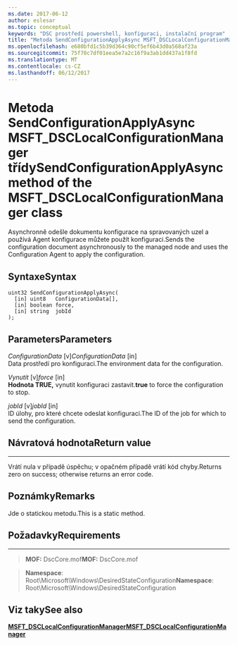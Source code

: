 ```yaml
---
ms.date: 2017-06-12
author: eslesar
ms.topic: conceptual
keywords: "DSC prostředí powershell, konfiguraci, instalační program"
title: "Metoda SendConfigurationApplyAsync MSFT_DSCLocalConfigurationManager třídy"
ms.openlocfilehash: e680bfd1c5b39d364c90cf5ef6b43d0a568af23a
ms.sourcegitcommit: 75f70c7df01eea5e7a2c16f9a3ab1dd437a1f8fd
ms.translationtype: MT
ms.contentlocale: cs-CZ
ms.lasthandoff: 06/12/2017
---
```

# <a name="sendconfigurationapplyasync-method-of-the-msftdsclocalconfigurationmanager-class"></a><span data-ttu-id="e9ce9-103">Metoda SendConfigurationApplyAsync MSFT_DSCLocalConfigurationManager třídy</span><span class="sxs-lookup"><span data-stu-id="e9ce9-103">SendConfigurationApplyAsync method of the MSFT_DSCLocalConfigurationManager class</span></span>

<span data-ttu-id="e9ce9-104">Asynchronně odešle dokumentu konfigurace na spravovaných uzel a používá Agent konfigurace můžete použít konfiguraci.</span><span class="sxs-lookup"><span data-stu-id="e9ce9-104">Sends the configuration document asynchronously to the managed node and uses the Configuration Agent to apply the configuration.</span></span>

<a name="syntax"></a><span data-ttu-id="e9ce9-105">Syntaxe</span><span class="sxs-lookup"><span data-stu-id="e9ce9-105">Syntax</span></span>
------

```mof
uint32 SendConfigurationApplyAsync(
  [in] uint8   ConfigurationData[],
  [in] boolean force,
  [in] string  jobId
);
```

<a name="parameters"></a><span data-ttu-id="e9ce9-106">Parameters</span><span class="sxs-lookup"><span data-stu-id="e9ce9-106">Parameters</span></span>
----------

<span data-ttu-id="e9ce9-107">*ConfigurationData* \[v\]</span><span class="sxs-lookup"><span data-stu-id="e9ce9-107">*ConfigurationData* \[in\]</span></span>  
<span data-ttu-id="e9ce9-108">Data prostředí pro konfiguraci.</span><span class="sxs-lookup"><span data-stu-id="e9ce9-108">The environment data for the configuration.</span></span>

<span data-ttu-id="e9ce9-109">*Vynutit* \[v\]</span><span class="sxs-lookup"><span data-stu-id="e9ce9-109">*force* \[in\]</span></span>  
<span data-ttu-id="e9ce9-110">**Hodnota TRUE,** vynutit konfiguraci zastavit.</span><span class="sxs-lookup"><span data-stu-id="e9ce9-110">**true** to force the configuration to stop.</span></span>

<span data-ttu-id="e9ce9-111">*jobId* \[v\]</span><span class="sxs-lookup"><span data-stu-id="e9ce9-111">*jobId* \[in\]</span></span>  
<span data-ttu-id="e9ce9-112">ID úlohy, pro které chcete odeslat konfiguraci.</span><span class="sxs-lookup"><span data-stu-id="e9ce9-112">The ID of the job for which to send the configuration.</span></span>

## <a name="return-value"></a><span data-ttu-id="e9ce9-113">Návratová hodnota</span><span class="sxs-lookup"><span data-stu-id="e9ce9-113">Return value</span></span>
------------

<span data-ttu-id="e9ce9-114">Vrátí nula v případě úspěchu; v opačném případě vrátí kód chyby.</span><span class="sxs-lookup"><span data-stu-id="e9ce9-114">Returns zero on success; otherwise returns an error code.</span></span>

## <a name="remarks"></a><span data-ttu-id="e9ce9-115">Poznámky</span><span class="sxs-lookup"><span data-stu-id="e9ce9-115">Remarks</span></span>

<span data-ttu-id="e9ce9-116">Jde o statickou metodu.</span><span class="sxs-lookup"><span data-stu-id="e9ce9-116">This is a static method.</span></span>

## <a name="requirements"></a><span data-ttu-id="e9ce9-117">Požadavky</span><span class="sxs-lookup"><span data-stu-id="e9ce9-117">Requirements</span></span>
------------
><span data-ttu-id="e9ce9-118">**MOF:** DscCore.mof</span><span class="sxs-lookup"><span data-stu-id="e9ce9-118">**MOF:** DscCore.mof</span></span>

><span data-ttu-id="e9ce9-119">**Namespace**: Root\Microsoft\Windows\DesiredStateConfiguration</span><span class="sxs-lookup"><span data-stu-id="e9ce9-119">**Namespace**: Root\Microsoft\Windows\DesiredStateConfiguration</span></span>


## <a name="see-also"></a><span data-ttu-id="e9ce9-120">Viz taky</span><span class="sxs-lookup"><span data-stu-id="e9ce9-120">See also</span></span>


[<span data-ttu-id="e9ce9-121">**MSFT_DSCLocalConfigurationManager**</span><span class="sxs-lookup"><span data-stu-id="e9ce9-121">**MSFT_DSCLocalConfigurationManager**</span></span>](msft-dsclocalconfigurationmanager.md)


 

 



